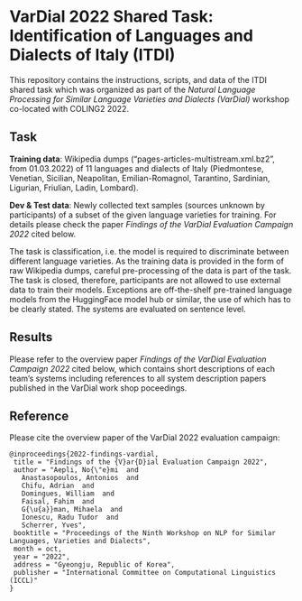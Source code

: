 # VarDial 2022 Shared Task: Identification of Languages and Dialects of Italy (ITDI)

This repository contains the instructions, scripts, and data of the ITDI shared task which was organized as part of the _Natural Language
Processing for Similar Language Varieties and Dialects (VarDial)_ workshop co-located with COLING2 2022.


## Task

**Training data**: Wikipedia dumps (“pages-articles-multistream.xml.bz2”, from 01.03.2022) of 11 languages and dialects of Italy (Piedmontese, Venetian, Sicilian, Neapolitan, Emilian-Romagnol, Tarantino, Sardinian, Ligurian, Friulian, Ladin, Lombard). 

**Dev & Test data**: Newly collected text samples (sources unknown by participants) of a subset of the given language varieties for training. For details please check the paper _Findings of the VarDial Evaluation Campaign 2022_ cited below.

The task is classification, i.e. the model is required to discriminate between different language varieties. As the training data is provided in the form of raw Wikipedia dumps, careful pre-processing of the data is part of the task. 
The task is closed, therefore, participants are not allowed to use external data to train their models. Exceptions are off-the-shelf pre-trained language models from the HuggingFace model hub or similar, the use of which has to be clearly stated. 
The systems are evaluated on sentence level.

## Results

Please refer to the overview paper _Findings of the VarDial Evaluation Campaign 2022_ cited below, which contains short descriptions of each team’s systems including references to all system description papers published in the VarDial work shop poceedings.


## Reference

Please cite the overview paper of the VarDial 2022 evaluation campaign:

```
@inproceedings{2022-findings-vardial,
 title = "Findings of the {V}ar{D}ial Evaluation Campaign 2022",
 author = "Aepli, No{\"e}mi  and
   Anastasopoulos, Antonios  and
   Chifu, Adrian  and
   Domingues, William  and
   Faisal, Fahim  and
   G{\u{a}}man, Mihaela  and
   Ionescu, Radu Tudor  and
   Scherrer, Yves",
 booktitle = "Proceedings of the Ninth Workshop on NLP for Similar Languages, Varieties and Dialects",
 month = oct,
 year = "2022",
 address = "Gyeongju, Republic of Korea",
 publisher = "International Committee on Computational Linguistics (ICCL)"
}
```
